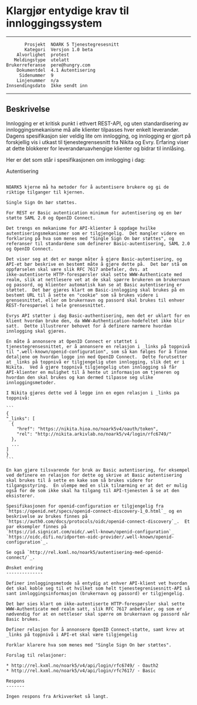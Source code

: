 Klargjør entydige krav til innloggingssystem
============================================

 ------------------  ---------------------------------
           Prosjekt  NOARK 5 Tjenestegresesnitt
           Kategori  Versjon 1.0 beta
        Alvorlighet  protest
       Meldingstype  utelatt
    Brukerreferanse  pere@hungry.com
        Dokumentdel  4.1 Autentisering
         Sidenummer  9
        Linjenummer  n/a
    Innsendingsdato  Ikke sendt inn
 ------------------  ---------------------------------

Beskrivelse
-----------

Innlogging er et kritisk punkt i ethvert REST-API, og uten
standardisering av innloggingsmekanisme må alle klienter tilpasses
hver enkelt leverandør.  Dagens spesifikasjon sier veldig lite om
innlogging, og innlogging er gjort på forskjellig vis i utkast til
tjenestegrensesnitt fra Nikita og Evry.  Erfaring viser at dette
blokkerer for leverandøruavhengige klienter og bidrar til innlåsing.

Her er det som står i spesifikasjonen om innlogging i dag:

  Autentisering
  ~~~~~~~~~~~~~
  
  NOARK5 kjerne må ha metoder for å autentisere brukere og gi de
  riktige tilganger til kjernen.

  Single Sign On bør støttes.

  For REST er Basic autentication minimum for autentisering og en bør
  støtte SAML 2.0 og OpenID Connect.

Det trengs en mekanisme for API-klienter å oppdage hvilke
autentiseringsmekanismer som er tilgjengelig.  Det mangler videre en
forklaring på hva som menes med "Single Sign On bør støttes", og
referanser til standardene som definerer Basic-autentisering, SAML 2.0
og OpenID Connect.

Det viser seg at det er mange måter å gjøre Basic-autentisering, og
API-et bør beskrive en bestemt måte å gjøre dette på.  Det bør stå om
oppførselen skal være slik RFC 7617 anbefaler, dvs. at
ikke-autentiserte HTTP-forespørsler skal sette WWW-Authenticate med
realm, slik at nettlesere vet at de skal spørre brukeren om brukernavn
og passord, og klienter automatisk kan se at Basic autentisering er
støttet.  Det bør gjøres klart om Basic-innlogging skal brukes på en
bestemt URL til å sette en "cookie" som så brukes videre i
grensesnittet, eller om brukernavn og passord skal brukes til enhver
REST-forespørsel i hele grensesnittet.

Evrys API støtter i dag Basic-authentisering, men det er uklart for en
klient hvordan bruke den, da WWW-Authentication-hodefeltet ikke blir
satt.  Dette illustrerer behovet for å definere nærmere hvordan
innlogging skal gjøres.

En måte å annonsere at OpenID Connect er støttet i
tjenestegrensesnittet, er å annonsere en relasjon i _links på toppnivå
til ".well-known/openid-configuration", som så kan følges for å finne
detaljene om hvordan logge inn med OpenID Connect.  Dette forutsetter
at _links på toppnivå er tilgjengelig uten innlogging, slik det er i
Nikita.  Ved å gjøre toppnivå tilgjengelig uten innlogging så får
API-klienter en mulighet til å hente ut informasjon om tjeneren og
hvordan den skal brukes og kan dermed tilpasse seg ulike
innloggingsmetoder.

I Nikita gjøres dette ved å legge inn en egen relasjon i _links pa
toppnivå:

```
{
  "_links": [
    {
      "href": "https://nikita.hioa.no/noark5v4/oauth/token",
      "rel": "http://nikita.arkivlab.no/noark5/v4/login/rfc6749/"
    },
    ...
  ]
}
```

En kan gjøre tilsvarende for bruk av Basic autentisering, for eksempel
ved definere en relasjon for dette og skrive at Basic autentisering
skal brukes til å sette en kake som så brukes videre for
tilgangsstyring.  En ulempe med en slik tilnærming er at det er mulig
også for de som ikke skal ha tilgang til API-tjenesten å se at den
eksisterer.

Spesifikasjonen for openid-configuration er tilgjengelig fra
`https://openid.net/specs/openid-connect-discovery-1_0.html`_ og en
beskrivelse av brukes finnes på
`https://auth0.com/docs/protocols/oidc/openid-connect-discovery`_.  Et
par eksempler finnes på
`https://id.signicat.com/oidc/.well-known/openid-configuration`_
`https://oidc.difi.no/idporten-oidc-provider/.well-known/openid-configuration`_.

Se også `http://rel.kxml.no/noark5/autentisering-med-openid-connect/`_.

Ønsket endring
--------------

Definer innloggingsmetode så entydig at enhver API-klient vet hvordan
det skal koble seg til et hvilket som helt tjenestegrenisesnitt-API så
sant innloggingsinformasjon (brukernavn og passord) er tilgjengelig.

Det bør sies klart om ikke-autentiserte HTTP-forespørsler skal sette
WWW-Authenticate med realm satt, slik RFC 7617 anbefaler, og som er
nødvendig for at en nettleser skal spørre om brukernavn og passord når
Basic brukes.

Definer relasjon for å annonsere OpenID Connect-støtte, samt krev at
_links på toppnivå i API-et skal være tilgjengelig

Forklar klarere hva som menes med "Single Sign On bør støttes".

Forslag til relasjoner:

 * http://rel.kxml.no/noark5/v4/api/login/rfc6749/ - Oauth2
 * http://rel.kxml.no/noark5/v4/api/login/rfc7617/ - Basic

Respons
-------

Ingen respons fra Arkivverket så langt.
